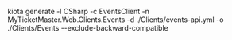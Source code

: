 ﻿kiota generate -l CSharp -c EventsClient -n MyTicketMaster.Web.Clients.Events -d ./Clients/events-api.yml -o ./Clients/Events --exclude-backward-compatible